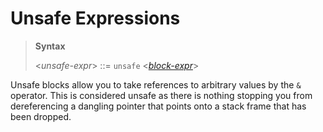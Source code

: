 # Unsafe Expressions

> **Syntax**
>
> <*unsafe-expr*> ::= `unsafe` <*[block-expr]*>
>
>

Unsafe blocks allow you to take references to arbitrary values by the `&` operator. This is
considered unsafe as there is nothing stopping you from dereferencing a dangling pointer that points
onto a stack frame that has been dropped.



[block-expr]: ./block-expr.md
